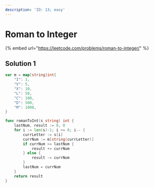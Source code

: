 ```yaml
---
description: 'ID: 13; easy'
---
```


# Roman to Integer

{% embed url="https://leetcode.com/problems/roman-to-integer/" %}

## Solution 1

```go
var m = map[string]int{
    "I": 1,
    "V": 5,
    "X": 10,
    "L": 50,
    "C": 100,
    "D": 500,
    "M": 1000,
}

func romanToInt(s string) int {
    lastNum, result := 0, 0
    for i := len(s)-1; i >= 0; i-- {
        currLetter := s[i]
        currNum := m[string(currLetter)]
        if currNum >= lastNum {
            result += currNum
        } else {
            result -= currNum
        }
        lastNum = currNum
    }
    return result
}
```

